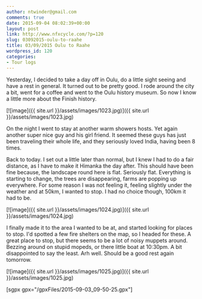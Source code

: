 ```yaml
---
author: ntwinder@gmail.com
comments: true
date: 2015-09-04 08:02:39+00:00
layout: post
link: http://www.nfxcycle.com/?p=120
slug: 03092015-oulu-to-raahe
title: 03/09/2015 Oulu to Raahe
wordpress_id: 120
categories:
- Tour logs
---
```


Yesterday, I decided to take a day off in Oulu, do a little sight seeing and have a rest in general. It turned out to be pretty good. I rode around the city a bit, went for a coffee and went to the Oulu history museum. So now I know a little more about the Finish history.


[![image]({{ site.url }}/assets/images/1023.jpg)]({{ site.url }}/assets/images/1023.jpg)



On the night I went to stay at another warm showers hosts. Yet again another super nice guy and his girl friend. It seemed these guys has just been traveling their whole life, and they seriously loved India, having been 8 times. 

Back to today. I set out a little later than normal, but I knew I had to do a fair distance, as I have to make it Himanka the day after. This should have been fine because, the landscape round here is flat. Seriously flat. Everything is starting to change, the trees are disappearing, farms are popping up everywhere.
For some reason I was not feeling it, feeling slightly under the weather and at 50km, I wanted to stop. I had no choice though, 100km it had to be. 


[![image]({{ site.url }}/assets/images/1024.jpg)]({{ site.url }}/assets/images/1024.jpg)



I finally made it to the area I wanted to be at, and started looking for places to stop. I'd spotted a few fire shelters on the map, so I headed for these. A great place to stop, but there seems to be a lot of noisy muppets around. Bezzing around on stupid mopeds, or there little boat at 10:30pm. A bit disappointed to say the least. Arh well. Should be a good rest again tomorrow.


[![image]({{ site.url }}/assets/images/1025.jpg)]({{ site.url }}/assets/images/1025.jpg)

[sgpx gpx="/gpxFiles/2015-09-03_09-50-25.gpx"]
